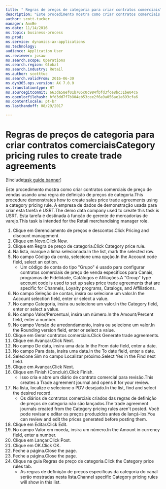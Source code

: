 ```yaml
--- 
title: " Regras de preços de categoria para criar contratos comerciais"
description: "Este procedimento mostra como criar contratos comerciais de preço de vendas usando uma regra de definição de preços de categoria."
author: scott-tucker
manager: AnnBe
ms.date: 11/14/2016
ms.topic: business-process
ms.prod: 
ms.service: dynamics-ax-applications
ms.technology: 
audience: Application User
ms.reviewer: josaw
ms.search.scope: Operations
ms.search.region: Global
ms.search.industry: Retail
ms.author: scotttuc
ms.search.validFrom: 2016-06-30
ms.dyn365.ops.version: AX 7.0.0
ms.translationtype: HT
ms.sourcegitcommit: 663da58ef01b705c0c984fbfd3fce8bc31be04c6
ms.openlocfilehash: bfd3dd7f7b804eb53cee2f6a9a056ae1a693cfa6
ms.contentlocale: pt-br
ms.lasthandoff: 08/29/2017

---
```

# <a name="category-pricing-rules-to-create-trade-agreements"></a><span data-ttu-id="6ca5a-103"> Regras de preços de categoria para criar contratos comerciais</span><span class="sxs-lookup"><span data-stu-id="6ca5a-103">Category pricing rules to create trade agreements</span></span>

[!include[task guide banner](../includes/task-guide-banner.md)]

<span data-ttu-id="6ca5a-104">Este procedimento mostra como criar contratos comerciais de preço de vendas usando uma regra de definição de preços de categoria.</span><span class="sxs-lookup"><span data-stu-id="6ca5a-104">This procedure demonstrates how to create sales price trade agreements using a category pricing rule.</span></span> <span data-ttu-id="6ca5a-105">A empresa de dados de demonstração usada para criar esta tarefa é USRT.</span><span class="sxs-lookup"><span data-stu-id="6ca5a-105">The demo data company used to create this task is USRT.</span></span> <span data-ttu-id="6ca5a-106">Esta tarefa é destinada à função de gerente de mercadorias de varejo.</span><span class="sxs-lookup"><span data-stu-id="6ca5a-106">This task is intended for the Retail merchandising manager role.</span></span>

1. <span data-ttu-id="6ca5a-107">Clique em Gerenciamento de preços e descontos.</span><span class="sxs-lookup"><span data-stu-id="6ca5a-107">Click Pricing and discount management.</span></span>
2. <span data-ttu-id="6ca5a-108">Clique em Novo.</span><span class="sxs-lookup"><span data-stu-id="6ca5a-108">Click New.</span></span>
3. <span data-ttu-id="6ca5a-109">Clique em Regra de preço de categoria.</span><span class="sxs-lookup"><span data-stu-id="6ca5a-109">Click Category price rule.</span></span>
4. <span data-ttu-id="6ca5a-110">Na lista, marque a linha selecionada.</span><span class="sxs-lookup"><span data-stu-id="6ca5a-110">In the list, mark the selected row.</span></span>
5. <span data-ttu-id="6ca5a-111">No campo Código da conta, selecione uma opção.</span><span class="sxs-lookup"><span data-stu-id="6ca5a-111">In the Account code field, select an option.</span></span>
    * <span data-ttu-id="6ca5a-112">Um código de conta do tipo "Grupo" é usado para configurar contratos comerciais de preço de venda específicos para Canais, programas de Fidelidade, Catálogos e Afiliações.</span><span class="sxs-lookup"><span data-stu-id="6ca5a-112">A "Group" type account code is used to set up sales price trade agreements that are specific for Channels, Loyalty programs, Catalogs, and Affiliations.</span></span>  
6. <span data-ttu-id="6ca5a-113">No campo Seleção de contas, insira ou selecione um valor.</span><span class="sxs-lookup"><span data-stu-id="6ca5a-113">In the Account selection field, enter or select a value.</span></span>
7. <span data-ttu-id="6ca5a-114">No campo Categoria, insira ou selecione um valor.</span><span class="sxs-lookup"><span data-stu-id="6ca5a-114">In the Category field, enter or select a value.</span></span>
8. <span data-ttu-id="6ca5a-115">No campo Valor/Percentual, insira um número.</span><span class="sxs-lookup"><span data-stu-id="6ca5a-115">In the Amount/Percent field, enter a number.</span></span>
9. <span data-ttu-id="6ca5a-116">No campo Versão de arredondamento, insira ou selecione um valor.</span><span class="sxs-lookup"><span data-stu-id="6ca5a-116">In the Rounding version field, enter or select a value.</span></span>
10. <span data-ttu-id="6ca5a-117">Clique em Gerar contratos comerciais.</span><span class="sxs-lookup"><span data-stu-id="6ca5a-117">Click Generate trade agreements.</span></span>
11. <span data-ttu-id="6ca5a-118">Clique em Avançar.</span><span class="sxs-lookup"><span data-stu-id="6ca5a-118">Click Next.</span></span>
12. <span data-ttu-id="6ca5a-119">No campo De data, insira uma data.</span><span class="sxs-lookup"><span data-stu-id="6ca5a-119">In the From date field, enter a date.</span></span>
13. <span data-ttu-id="6ca5a-120">No campo Para data, insira uma data.</span><span class="sxs-lookup"><span data-stu-id="6ca5a-120">In the To date field, enter a date.</span></span>
14. <span data-ttu-id="6ca5a-121">Selecione Sim no campo Localizar próximo.</span><span class="sxs-lookup"><span data-stu-id="6ca5a-121">Select Yes in the Find next field.</span></span>
15. <span data-ttu-id="6ca5a-122">Clique em Avançar.</span><span class="sxs-lookup"><span data-stu-id="6ca5a-122">Click Next.</span></span>
16. <span data-ttu-id="6ca5a-123">Clique em Finish (Concluir).</span><span class="sxs-lookup"><span data-stu-id="6ca5a-123">Click Finish.</span></span>
    * <span data-ttu-id="6ca5a-124">Isso cria e abre um diário de contrato comercial para revisão.</span><span class="sxs-lookup"><span data-stu-id="6ca5a-124">This creates a Trade agreement journal and opens it for your review.</span></span>  
17. <span data-ttu-id="6ca5a-125">Na lista, localize e selecione o PDV desejado.</span><span class="sxs-lookup"><span data-stu-id="6ca5a-125">In the list, find and select the desired record.</span></span>
    * <span data-ttu-id="6ca5a-126">Os diários de contratos comerciais criados das regras de definição de preços de categoria não são lançados.</span><span class="sxs-lookup"><span data-stu-id="6ca5a-126">The trade agreement journals created from the Category pricing rules aren't posted.</span></span> <span data-ttu-id="6ca5a-127">Você pode revisar e editar os preços produzidos antes de lançá-los.</span><span class="sxs-lookup"><span data-stu-id="6ca5a-127">You can  review and edit the prices generated before posting them.</span></span>  
18. <span data-ttu-id="6ca5a-128">Clique em Editar.</span><span class="sxs-lookup"><span data-stu-id="6ca5a-128">Click Edit.</span></span>
19. <span data-ttu-id="6ca5a-129">No campo Valor em moeda, insira um número.</span><span class="sxs-lookup"><span data-stu-id="6ca5a-129">In the Amount in currency field, enter a number.</span></span>
20. <span data-ttu-id="6ca5a-130">Clique em Lançar.</span><span class="sxs-lookup"><span data-stu-id="6ca5a-130">Click Post.</span></span>
21. <span data-ttu-id="6ca5a-131">Clique em OK.</span><span class="sxs-lookup"><span data-stu-id="6ca5a-131">Click OK.</span></span>
22. <span data-ttu-id="6ca5a-132">Feche a página.</span><span class="sxs-lookup"><span data-stu-id="6ca5a-132">Close the page.</span></span>
23. <span data-ttu-id="6ca5a-133">Feche a página.</span><span class="sxs-lookup"><span data-stu-id="6ca5a-133">Close the page.</span></span>
24. <span data-ttu-id="6ca5a-134">Clique na guia Regras de preço de categoria.</span><span class="sxs-lookup"><span data-stu-id="6ca5a-134">Click the Category price rules tab.</span></span>
    * <span data-ttu-id="6ca5a-135">As regras de definição de preços específicas da categoria do canal serão mostradas nesta lista.</span><span class="sxs-lookup"><span data-stu-id="6ca5a-135">Channel specific Category pricing rules will show in this list.</span></span>  


